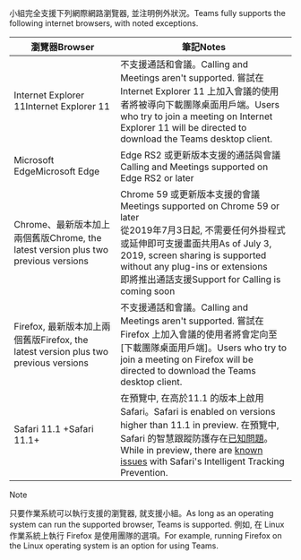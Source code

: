 <span data-ttu-id="0df62-101">小組完全支援下列網際網路瀏覽器, 並注明例外狀況。</span><span class="sxs-lookup"><span data-stu-id="0df62-101">Teams fully supports the following internet browsers, with noted exceptions.</span></span>

|<span data-ttu-id="0df62-102">瀏覽器</span><span class="sxs-lookup"><span data-stu-id="0df62-102">Browser</span></span>  |<span data-ttu-id="0df62-103">筆記</span><span class="sxs-lookup"><span data-stu-id="0df62-103">Notes</span></span>  |
|---------|---------|
|<span data-ttu-id="0df62-104">Internet Explorer 11</span><span class="sxs-lookup"><span data-stu-id="0df62-104">Internet Explorer 11</span></span>     |   <span data-ttu-id="0df62-105">不支援通話和會議。</span><span class="sxs-lookup"><span data-stu-id="0df62-105">Calling and Meetings aren't supported.</span></span> <span data-ttu-id="0df62-106">嘗試在 Internet Explorer 11 上加入會議的使用者將被導向下載團隊桌面用戶端。</span><span class="sxs-lookup"><span data-stu-id="0df62-106">Users who try to join a meeting on Internet Explorer 11 will be directed to download the Teams desktop client.</span></span>      |
|<span data-ttu-id="0df62-107">Microsoft Edge</span><span class="sxs-lookup"><span data-stu-id="0df62-107">Microsoft Edge</span></span>    |<span data-ttu-id="0df62-108">Edge RS2 或更新版本支援的通話與會議</span><span class="sxs-lookup"><span data-stu-id="0df62-108">Calling and Meetings supported on Edge RS2 or later</span></span> |
|<span data-ttu-id="0df62-109">Chrome、最新版本加上兩個舊版</span><span class="sxs-lookup"><span data-stu-id="0df62-109">Chrome, the latest version plus two previous versions</span></span>     | <span data-ttu-id="0df62-110">Chrome 59 或更新版本支援的會議</span><span class="sxs-lookup"><span data-stu-id="0df62-110">Meetings supported on Chrome 59 or later</span></span><br> <span data-ttu-id="0df62-111">從2019年7月3日起, 不需要任何外掛程式或延伸即可支援畫面共用</span><span class="sxs-lookup"><span data-stu-id="0df62-111">As of July 3, 2019, screen sharing is supported without any plug-ins or extensions</span></span><br> <span data-ttu-id="0df62-112">即將推出通話支援</span><span class="sxs-lookup"><span data-stu-id="0df62-112">Support for Calling is coming soon</span></span>     |
|<span data-ttu-id="0df62-113">Firefox, 最新版本加上兩個舊版</span><span class="sxs-lookup"><span data-stu-id="0df62-113">Firefox, the latest version plus two previous versions</span></span>     |   <span data-ttu-id="0df62-114">不支援通話和會議。</span><span class="sxs-lookup"><span data-stu-id="0df62-114">Calling and Meetings aren't supported.</span></span> <span data-ttu-id="0df62-115">嘗試在 Firefox 上加入會議的使用者將會定向至 [下載團隊桌面用戶端]。</span><span class="sxs-lookup"><span data-stu-id="0df62-115">Users who try to join a meeting on Firefox will be directed to download the Teams desktop client.</span></span>       |
|<span data-ttu-id="0df62-116">Safari 11.1 +</span><span class="sxs-lookup"><span data-stu-id="0df62-116">Safari 11.1+</span></span>     |   <span data-ttu-id="0df62-117">在預覽中, 在高於11.1 的版本上啟用 Safari。</span><span class="sxs-lookup"><span data-stu-id="0df62-117">Safari is enabled on versions higher than 11.1 in preview.</span></span> <span data-ttu-id="0df62-118">在預覽中, Safari 的智慧跟蹤防護存在[已知問題](https://support.office.com/article/safari-browser-support-1aac0a7c-35a8-42c1-a7df-f674afe234df)。</span><span class="sxs-lookup"><span data-stu-id="0df62-118">While in preview, there are [known issues](https://support.office.com/article/safari-browser-support-1aac0a7c-35a8-42c1-a7df-f674afe234df) with Safari's Intelligent Tracking Prevention.</span></span>|

> [!NOTE]
> <span data-ttu-id="0df62-119">只要作業系統可以執行支援的瀏覽器, 就支援小組。</span><span class="sxs-lookup"><span data-stu-id="0df62-119">As long as an operating system can run the supported browser, Teams is supported.</span></span> <span data-ttu-id="0df62-120">例如, 在 Linux 作業系統上執行 Firefox 是使用團隊的選項。</span><span class="sxs-lookup"><span data-stu-id="0df62-120">For example, running Firefox on the Linux operating system is an option for using Teams.</span></span>
